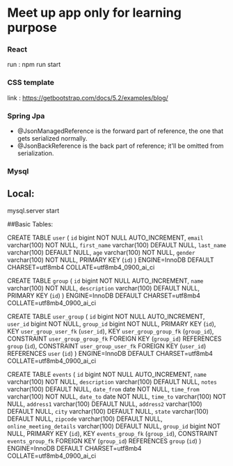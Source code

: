 # Meet up app only for learning purpose

### React
run : npm run start

### CSS template
link : https://getbootstrap.com/docs/5.2/examples/blog/

### Spring Jpa
- @JsonManagedReference is the forward part of reference, the one that gets serialized normally.
- @JsonBackReference is the back part of reference; it'll be omitted from serialization.

### Mysql

## Local:
mysql.server start

##Basic Tables:

CREATE TABLE `user` (
  `id` bigint NOT NULL AUTO_INCREMENT,
  `email` varchar(100) NOT NULL,
  `first_name` varchar(100) DEFAULT NULL,
  `last_name` varchar(100) DEFAULT NULL,
  `age` varchar(100) NOT NULL,
  `gender` varchar(100) NOT NULL,
  PRIMARY KEY (`id`)
) ENGINE=InnoDB DEFAULT CHARSET=utf8mb4 COLLATE=utf8mb4_0900_ai_ci

CREATE TABLE `group` (
  `id` bigint NOT NULL AUTO_INCREMENT,
  `name` varchar(100) NOT NULL,
  `description` varchar(100) DEFAULT NULL,
  PRIMARY KEY (`id`)
) ENGINE=InnoDB DEFAULT CHARSET=utf8mb4 COLLATE=utf8mb4_0900_ai_ci

CREATE TABLE `user_group` (
  `id` bigint NOT NULL AUTO_INCREMENT,
  `user_id` bigint NOT NULL,
  `group_id` bigint NOT NULL,
  PRIMARY KEY (`id`),
  KEY `user_group_user_fk` (`user_id`),
  KEY `user_group_group_fk` (`group_id`),
  CONSTRAINT `user_group_group_fk` FOREIGN KEY (`group_id`) REFERENCES `group` (`id`),
  CONSTRAINT `user_group_user_fk` FOREIGN KEY (`user_id`) REFERENCES `user` (`id`)
) ENGINE=InnoDB DEFAULT CHARSET=utf8mb4 COLLATE=utf8mb4_0900_ai_ci

CREATE TABLE `events` (
  `id` bigint NOT NULL AUTO_INCREMENT,
  `name` varchar(100) NOT NULL,
  `description` varchar(100) DEFAULT NULL,
  `notes` varchar(100) DEFAULT NULL,
  `date_from` date NOT NULL,
  `time_from` varchar(100) NOT NULL,
  `date_to` date NOT NULL,
  `time_to` varchar(100) NOT NULL,
  `address1` varchar(100) DEFAULT NULL,
  `address2` varchar(100) DEFAULT NULL,
  `city` varchar(100) DEFAULT NULL,
  `state` varchar(100) DEFAULT NULL,
  `zipcode` varchar(100) DEFAULT NULL,
  `online_meeting_details` varchar(100) DEFAULT NULL,
  `group_id` bigint NOT NULL,
  PRIMARY KEY (`id`),
  KEY `events_group_fk` (`group_id`),
  CONSTRAINT `events_group_fk` FOREIGN KEY (`group_id`) REFERENCES `group` (`id`)
) ENGINE=InnoDB DEFAULT CHARSET=utf8mb4 COLLATE=utf8mb4_0900_ai_ci